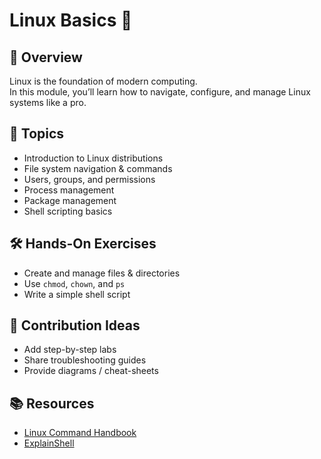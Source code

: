 # Linux Basics 🐧

## 📌 Overview
Linux is the foundation of modern computing.  
In this module, you’ll learn how to navigate, configure, and manage Linux systems like a pro.  

## 🔑 Topics
- Introduction to Linux distributions
- File system navigation & commands
- Users, groups, and permissions
- Process management
- Package management
- Shell scripting basics

## 🛠️ Hands-On Exercises
- Create and manage files & directories
- Use `chmod`, `chown`, and `ps`
- Write a simple shell script

## 🎯 Contribution Ideas
- Add step-by-step labs
- Share troubleshooting guides
- Provide diagrams / cheat-sheets

## 📚 Resources
- [Linux Command Handbook](https://www.freecodecamp.org/news/the-linux-commands-handbook/)
- [ExplainShell](https://explainshell.com/)
